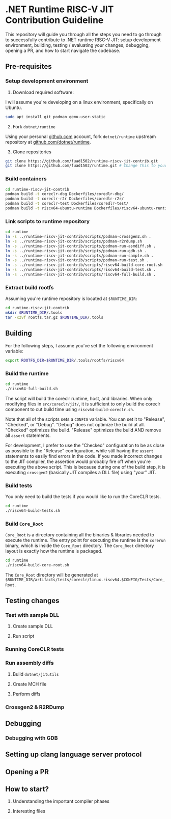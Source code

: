 # .NET Runtime RISC-V JIT Contribution Guideline

This repository will guide you through all the steps you need to go through to successfully contribute to .NET runtime RISC-V JIT: setup development environment, building, testing / evaluating your changes, debugging, opening a PR, and how to start navigate the codebase. 

## Pre-requisites

### Setup development environment

1. Download required software:

I will assume you're developing on a linux environment, specifically on Ubuntu.

```sh
sudo apt install git podman qemu-user-static
```

2. Fork `dotnet/runtime`

Using your personal [github.com](github.com) account, fork `dotnet/runtime` upstream repository at [github.com/dotnet/runtime](github.com/dotnet/runtime).

3. Clone repositories

```sh
git clone https://github.com/fuad1502/runtime-riscv-jit-contrib.git
git clone https://github.com/fuad1502/runtime.git # Change this to your runtime fork
```

### Build containers

```sh
cd runtime-riscv-jit-contrib
podman build -t coreclr-dbg Dockerfiles/coredlr-dbg/
podman build -t coreclr-r2r Dockerfiles/coredlr-r2r/
podman build -t coreclr-test Dockerfiles/coredlr-test/
podman build -t riscv64-ubuntu-runtime Dockerfiles/riscv64-ubuntu-runtime/
```

### Link scripts to runtime repository

```sh
cd runtime
ln -s ../runtime-riscv-jit-contrib/scripts/podman-crossgen2.sh .
ln -s ../runtime-riscv-jit-contrib/scripts/podman-r2rdump.sh
ln -s ../runtime-riscv-jit-contrib/scripts/podman-run-asmdiff.sh .
ln -s ../runtime-riscv-jit-contrib/scripts/podman-run-gdb.sh .
ln -s ../runtime-riscv-jit-contrib/scripts/podman-run-sample.sh .
ln -s ../runtime-riscv-jit-contrib/scripts/podman-run-test.sh .
ln -s ../runtime-riscv-jit-contrib/scripts/riscv64-build-core-root.sh .
ln -s ../runtime-riscv-jit-contrib/scripts/riscv64-build-test.sh .
ln -s ../runtime-riscv-jit-contrib/scripts/riscv64-full-build.sh .
```

### Extract build rootfs

Assuming you're runtime repository is located at `$RUNTIME_DIR`:

```sh
cd runtime-riscv-jit-contrib
mkdir $RUNTIME_DIR/.tools
tar -xzvf rootfs.tar.gz $RUNTIME_DIR/.tools
```

## Building

For the following steps, I assume you've set the following environment variable:

```sh
export ROOTFS_DIR=$RUNTIME_DIR/.tools/rootfs/riscv64
```

### Build the runtime

```sh
cd runtime
./riscv64-full-build.sh
```

The script will build the coreclr runtime, host, and libraries. When only modifying files in `src/coreclr/jit/`, it is sufficient to only build the coreclr component to cut build time using `riscv64-build-coreclr.sh`.

Note that all of the scripts sets a `CONFIG` variable. You can set it to "Release", "Checked", or "Debug". "Debug" does not optimize the build at all. "Checked" optimizes the build. "Release" optimizes the build AND remove all `assert` statements. 

For development, I prefer to use the "Checked" configuration to be as close as possible to the "Release" configuration, while still having the `assert` statements to easily find errors in the code. If you made incorrect changes to the JIT compiler, the assertion would probably fire off when you're executing the above script. This is because during one of the build step, it is executing `crossgen2` (basically JIT compiles a DLL file) using "your" JIT.

### Build tests

You only need to build the tests if you would like to run the CoreCLR tests.

```sh
cd runtime
./riscv64-build-tests.sh
```

### Build `Core_Root`

`Core_Root` is a directory containing all the binaries & libraries needed to execute the runtime. The entry point for executing the runtime is the `corerun` binary, which is inside the `Core_Root` directory. The `Core_Root` directory layout is exactly how the runtime is packaged.

```sh
cd runtime
./riscv64-build-core-root.sh
```

The `Core_Root` directory will be generated at `$RUNTIME_DIR/artifacts/tests/coreclr/linux.riscv64.$CONFIG/Tests/Core_Root`.

## Testing changes

### Test with sample DLL

1. Create sample DLL

2. Run script

### Running CoreCLR tests

### Run assembly diffs

1. Build `dotnet/jitutils`

2. Create MCH file

3. Perform diffs

### Crossgen2 & R2RDump

## Debugging

### Debugging with GDB

## Setting up clang language server protocol

## Opening a PR

## How to start?

1. Understanding the important compiler phases

2. Interesting files
